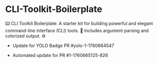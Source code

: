 # CLI-Toolkit-Boilerplate
⌨️ CLI Toolkit Boilerplate: A starter kit for building powerful and elegant command-line interface (CLI) tools. 🧰 Includes argument parsing and colorized output. ⚙️


- Update for YOLO Badge PR #yolo-1-1760664547

- Automated update for PR #1-1760665125-826